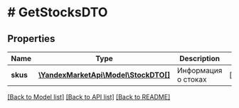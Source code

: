 # # GetStocksDTO

## Properties

Name | Type | Description | Notes
------------ | ------------- | ------------- | -------------
**skus** | [**\YandexMarketApi\Model\StockDTO[]**](StockDTO.md) | Информация о стоках | [optional]

[[Back to Model list]](../../README.md#models) [[Back to API list]](../../README.md#endpoints) [[Back to README]](../../README.md)
